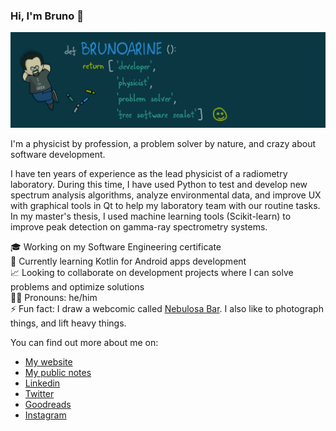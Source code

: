 ### Hi, I'm Bruno 👋

<img src="img/header.png">

I'm a physicist by profession, a problem solver by nature, and crazy about software development.

I have ten years of experience as the lead physicist of a radiometry laboratory. During this time, I have used Python to test and develop new spectrum analysis algorithms, analyze environmental data, and improve UX with graphical tools in Qt to help my laboratory team with our routine tasks. In my master's thesis, I used machine learning tools (Scikit-learn) to improve peak detection on gamma-ray spectrometry systems.

🎓 Working on my Software Engineering certificate   
🌱 Currently learning Kotlin for Android apps development  
📈 Looking to collaborate on development projects where I can solve problems and optimize solutions  
🧔🏻 Pronouns: he/him  
⚡ Fun fact: I draw a webcomic called [Nebulosa Bar](https://www.nebulosabar.com.br). I also like to photograph things, and lift heavy things.  

You can find out more about me on:

- [My website](https://brunoarine.com)
- [My public notes](https://notes.brunoarine.com)
- [Linkedin](https://www.linkedin.com/in/bruno-arine)
- [Twitter](https://twitter.com/brunoarine)
- [Goodreads](https://www.goodreads.com/brunoarine)
- [Instagram](https://instagram.com/brunoarine)
